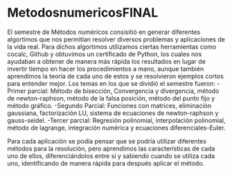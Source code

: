 # MetodosnumericosFINAL
El semestre de Métodos numéricos consisitió en generar diferentes algortimos que nos permitían resolver diversos problemas y aplicaciones de la vida real.
Para dichos algortimos utilizamos ciertas herramientas como cocalc, Github y obtuvimos un certificado de Python, los cuales nos ayudaban a obtener de manera más rápida los resultados en lugar de invertir tiempo en hacer los procedimientos a mano, aunque también aprendimos la teoría de cada uno de estos y se resolvieron ejemplos cortos para entender mejor. Los temas en los que se dividió el semestre fueron:
-Primer parcial: Método de bisección, Convergencia y divergencia, método de newton-raphson, método de la falsa posición, método del punto fijo y método gráfico.
-Segundo Parcial: Funciones con matrices, eliminación gaussiana, factorización LU, sistema de ecuaciones de newton-raphson y gauss-seidel.
-Tercer parcial: Regresión polinomial, interpolación polinomial, método de lagrange, integración numérica y ecuaciones diferenciales-Euler.

Para cada aplicación se podía pensar que se podría utilizar diferentes métodos para la resolución, pero aprendimos las características de cada uno de ellos, diferenciándolos entre sí y sabiendo cuando se utiliza cada uno, identificando de manera rápida para después aplicar el método. 


